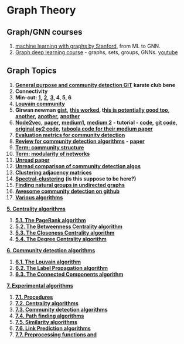 # Graph Theory

## Graph/GNN courses

1. [machine learning with graphs by Stanford](http://web.stanford.edu/class/cs224w/?fbclid=IwAR0nQR4lhyKCoTchsGQrcZ5E8EPBt2Bi4d8K8MYX-UN0ygQSxQ5bMoohhis), from ML to GNN.
2. [Graph deep learning course](https://geometricdeeplearning.com/lectures/) - graphs, sets,  groups,  GNNs. [youtube](https://www.youtube.com/watch?app=desktop&v=w6Pw4MOzMuo)

## Graph Topics

1. [**General purpose and community detection GIT**](https://github.com/benedekrozemberczki/karateclub) **karate club bene**
2. **Connectivity**
3. **Min-cut:** [**1**](https://github.com/gsw73/min-cut/blob/master/karger_min_cut.py)**,** [**2**](https://github.com/ChuntaoLu/Algorithms-Design-and-Analysis/blob/master/week3%20Karger%20min%20cut/min_cut.py)**,** [**3**](https://github.com/WithaK16/kargerMinCut/blob/master/kargerMinCut.py)**, 4, 5, 6**
4. [**Louvain community**](https://github.com/taynaud/python-louvain/)
5. **Girwan newman** [**gist**](https://gist.github.com/chelsea1992/6c725a24d358763097bebe8223c2014a)**,** [**this worked**](https://github.com/ZwEin27/Community-Detection)**, t**[**his is potentially good too**](https://github.com/riteshkasat/Community-Detection-Algorithm)**,** [**another**](https://github.com/ServiceCutter/girvan-newman)**,** [**another**](https://github.com/ZwEin27/Community-Detection)**,** [**another**](https://github.com/kjahan/community)
6. [**Node2vec**](https://github.com/eliorc/Medium/blob/master/Nod2Vec-FIFA17-Example.ipynb)**,** [**paper**](https://arxiv.org/pdf/1607.00653.pdf)**,**  [**medium1**](https://towardsdatascience.com/think-your-data-different-ddc435f70850)**,** [**medium 2**](https://towardsdatascience.com/node2vec-embeddings-for-graph-data-32a866340fef) **- tutorial -** [**code**](https://github.com/eliorc/node2vec)**,** [**git code**](https://github.com/eliorc/Medium/blob/master/Nod2Vec-FIFA17-Example.ipynb)**,** [**original py2 code**](https://github.com/aditya-grover/node2vec)**,** [**taboola code for their medium paper**](https://github.com/taboola/node2vec-example/blob/master/node2vec.ipynb)
7. [**Evaluation metrics for community detection**](https://stackoverflow.com/questions/28952104/evaluation-metrics-for-community-detection-algorithms)
8. [**Review for community detection algorithms**](https://arxiv.org/pdf/0906.0612.pdf) **-** [**paper**](https://arxiv.org/abs/0906.0612)
9. [**Term: community structure**](https://en.wikipedia.org/wiki/Community_structure#Algorithms_for_finding_communities)
10. [**Term: modularity of networks**](https://en.wikipedia.org/wiki/Modularity_%28networks%29)
11. [**Unread paper**](http://science.sciencemag.org/content/328/5980/876)
12. [**Unread comparison of community detection algos**](https://arxiv.org/abs/1406.2205)
13. [**Clustering adjacency matrices**](https://stats.stackexchange.com/questions/125295/the-best-way-for-clustering-an-adjacency-matrix)
14. [**Spectral-clustering**](https://calculatedcontent.com/2012/10/09/spectral-clustering/) **\(is this suppose to be here?\)**
15. [**Finding natural groups in undirected graphs**](https://stats.stackexchange.com/questions/142297/finding-natural-groups-clusters-in-an-undirected-graph-over-several-undirect)
16. [**Awesome community detection on github**](https://github.com/benedekrozemberczki/awesome-community-detection?fbclid=IwAR3Ab2oh_skVqwUP6xOh-3G_t715eyPESzGhHQIVRogRFHK0SZ6dzoublqE)
17. [**Various algorithms**](https://neo4j.com/docs/graph-algorithms/current/algorithms/closeness-centrality/)

[**5. Centrality algorithms**](https://neo4j.com/docs/graph-algorithms/current/algorithms/centrality/)

1. [**5.1. The PageRank algorithm**](https://neo4j.com/docs/graph-algorithms/current/algorithms/page-rank/)
2. [**5.2. The Betweenness Centrality algorithm**](https://neo4j.com/docs/graph-algorithms/current/algorithms/betweenness-centrality/)
3. [**5.3. The Closeness Centrality algorithm**](https://neo4j.com/docs/graph-algorithms/current/algorithms/closeness-centrality/)
4. [**5.4. The Degree Centrality algorithm**](https://neo4j.com/docs/graph-algorithms/current/algorithms/degree-centrality/)

[**6. Community detection algorithms**](https://neo4j.com/docs/graph-algorithms/current/algorithms/community/)

1. [**6.1. The Louvain algorithm**](https://neo4j.com/docs/graph-algorithms/current/algorithms/louvain/)
2. [**6.2. The Label Propagation algorithm**](https://neo4j.com/docs/graph-algorithms/current/algorithms/label-propagation/)
3. [**6.3. The Connected Components algorithm**](https://neo4j.com/docs/graph-algorithms/current/algorithms/connected-components/)

[**7. Experimental algorithms**](https://neo4j.com/docs/graph-algorithms/current/experimental-algorithms/)

1. [**7.1. Procedures**](https://neo4j.com/docs/graph-algorithms/current/experimental-procedures/)
2. [**7.2. Centrality algorithms**](https://neo4j.com/docs/graph-algorithms/current/experimental-algorithms/centrality/)
3. [**7.3. Community detection algorithms**](https://neo4j.com/docs/graph-algorithms/current/experimental-algorithms/community/)
4. [**7.4. Path finding algorithms**](https://neo4j.com/docs/graph-algorithms/current/experimental-algorithms/pathfinding/)
5. [**7.5. Similarity algorithms**](https://neo4j.com/docs/graph-algorithms/current/experimental-algorithms/similarity/)
6. [**7.6. Link Prediction algorithms**](https://neo4j.com/docs/graph-algorithms/current/experimental-algorithms/linkprediction/)
7. [**7.7. Preprocessing functions and**](https://neo4j.com/docs/graph-algorithms/current/experimental-algorithms/preprocessing/)

